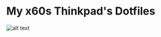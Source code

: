 # My x60s Thinkpad's Dotfiles

![alt text](https://github.com/x60sepia/Dot/blob/master/screenshot.jpg "Screenshot")
